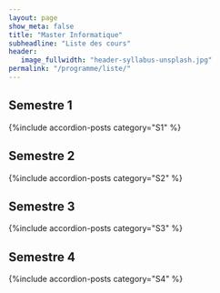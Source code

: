```yaml
---
layout: page
show_meta: false
title: "Master Informatique"
subheadline: "Liste des cours"
header:
   image_fullwidth: "header-syllabus-unsplash.jpg"
permalink: "/programme/liste/"
---
```


## Semestre 1 ##

{%include accordion-posts category="S1" %}

## Semestre 2 ##

{%include accordion-posts category="S2" %}

## Semestre 3 ##

{%include accordion-posts category="S3" %}

## Semestre 4 ##

{%include accordion-posts category="S4" %}

